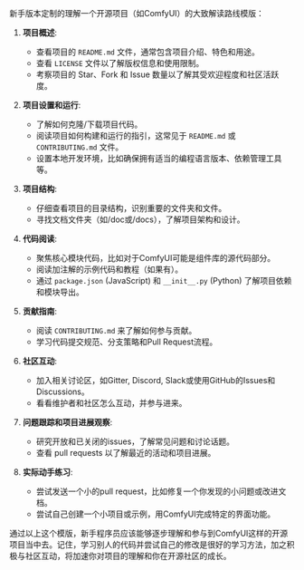 新手版本定制的理解一个开源项目（如ComfyUI）的大致解读路线模版：

1. **项目概述**:
   - 查看项目的 `README.md` 文件，通常包含项目介绍、特色和用途。
   - 查看 `LICENSE` 文件以了解版权信息和使用限制。
   - 考察项目的 Star、Fork 和 Issue 数量以了解其受欢迎程度和社区活跃度。

2. **项目设置和运行**:
   - 了解如何克隆/下载项目代码。
   - 阅读项目如何构建和运行的指引，这常见于 `README.md` 或 `CONTRIBUTING.md` 文件。
   - 设置本地开发环境，比如确保拥有适当的编程语言版本、依赖管理工具等。

3. **项目结构**:
   - 仔细查看项目的目录结构，识别重要的文件夹和文件。
   - 寻找文档文件夹（如/doc或/docs），了解项目架构和设计。

4. **代码阅读**:
   - 聚焦核心模块代码，比如对于ComfyUI可能是组件库的源代码部分。
   - 阅读加注解的示例代码和教程（如果有）。
   - 通过 `package.json` (JavaScript) 和 `__init__.py` (Python) 了解项目依赖和模块导出。

5. **贡献指南**:
   - 阅读 `CONTRIBUTING.md` 来了解如何参与贡献。
   - 学习代码提交规范、分支策略和Pull Request流程。

6. **社区互动**:
   - 加入相关讨论区，如Gitter, Discord, Slack或使用GitHub的Issues和Discussions。
   - 看看维护者和社区怎么互动，并参与进来。

7. **问题跟踪和项目进展观察**:
   - 研究开放和已关闭的issues，了解常见问题和讨论话题。
   - 查看 pull requests 以了解最近的活动和项目进展。

8. **实际动手练习**:
   - 尝试发送一个小的pull request，比如修复一个你发现的小问题或改进文档。
   - 尝试自己创建一个小项目或示例，用ComfyUI完成特定的界面功能。

通过以上这个模版，新手程序员应该能够逐步理解和参与到ComfyUI这样的开源项目当中去。记住，学习别人的代码并尝试自己的修改是很好的学习方法，加之积极与社区互动，将加速你对项目的理解和你在开源社区的成长。